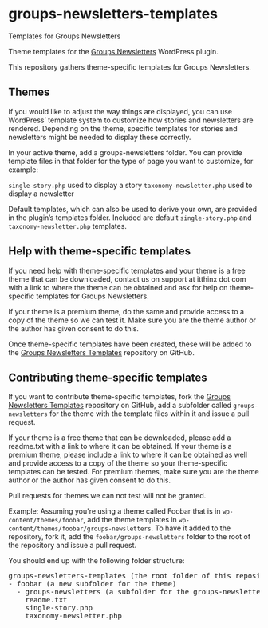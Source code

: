 groups-newsletters-templates
============================

Templates for Groups Newsletters

Theme templates for the <a href="http://www.itthinx.com/plugins/groups-newsletters/">Groups Newsletters</a> WordPress plugin.

This repository gathers theme-specific templates for Groups Newsletters.


Themes
------

If you would like to adjust the way things are displayed, you can use WordPress’ template system to customize how stories and newsletters are rendered. Depending on the theme, specific templates for stories and newsletters might be needed to display these correctly.

In your active theme, add a groups-newsletters folder. You can provide template files in that folder for the type of page you want to customize, for example:

`single-story.php` used to display a story
`taxonomy-newsletter.php` used to display a newsletter

Default templates, which can also be used to derive your own, are provided in the plugin’s templates folder.
Included are default `single-story.php` and `taxonomy-newsletter.php` templates.


Help with theme-specific templates
----------------------------------

If you need help with theme-specific templates and your theme is a free theme that can be downloaded, contact us on support at itthinx dot com with a link to where the theme can be obtained and ask for help on theme-specific templates for Groups Newsletters.

If your theme is a premium theme, do the same and provide access to a copy of the theme so we can test it. Make sure you are the theme author or the author has given consent to do this.

Once theme-specific templates have been created, these will be added to the <a href="https://github.com/itthinx/groups-newsletters-templates">Groups Newsletters Templates</a> repository on GitHub.


Contributing theme-specific templates
-------------------------------------

If you want to contribute theme-specific templates, fork the <a href="https://github.com/itthinx/groups-newsletters-templates">Groups Newsletters Templates</a> repository on GitHub, add a subfolder called <code>groups-newsletters</code> for the theme with the template files within it and issue a pull request.

If your theme is a free theme that can be downloaded, please add a readme.txt with a link to where it can be obtained.
If your theme is a premium theme, please include a link to where it can be obtained as well and provide access to a copy of the theme so your theme-specific templates can be tested.
For premium themes, make sure you are the theme author or the author has given consent to do this.

Pull requests for themes we can not test will not be granted.

Example: Assuming you're using a theme called Foobar that is in <code>wp-content/themes/foobar</code>, add the theme templates in <code>wp-content/themes/foobar/groups-newsletters</code>. To have it added to the repository, fork it, add the <code>foobar/groups-newsletters</code> folder to the root of the repository and issue a pull request.

You should end up with the following folder structure:

<pre>
groups-newsletters-templates (the root folder of this repository)
- foobar (a new subfolder for the theme)
  - groups-newsletters (a subfolder for the groups-newsletters templates)
    readme.txt
    single-story.php
    taxonomy-newsletter.php
</pre>
